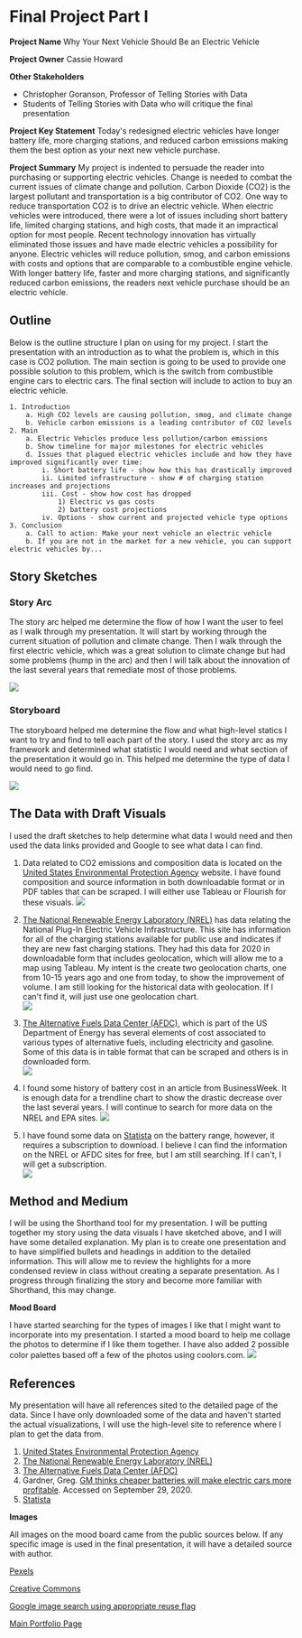 # Final Project Part I
**Project Name**
Why Your Next Vehicle Should Be an Electric Vehicle

**Project Owner**
Cassie Howard

**Other Stakeholders**  
- Christopher Goranson, Professor of Telling Stories with Data
- Students of Telling Stories with Data who will critique the final presentation

**Project Key Statement** 
Today's redesigned electric vehicles have longer battery life, more charging stations, and reduced carbon emissions making them the best option as your next new vehicle purchase.   

**Project Summary**
My project is indented to persuade the reader into purchasing or supporting electric vehicles.  Change is needed to combat the current issues of climate change and pollution.  Carbon Dioxide (CO2) is the largest pollutant and transportation is a big contributor of CO2.  One way to reduce transportation CO2 is to drive an electric vehicle. When electric vehicles were introduced, there were a lot of issues including short battery life, limited charging stations, and high costs, that made it an impractical option for most people.  Recent technology innovation has virtually eliminated those issues and have made electric vehicles a possibility for anyone. Electric vehicles will reduce pollution, smog, and carbon emissions with costs and options that are comparable to a combustible engine vehicle.  With longer battery life, faster and more charging stations, and significantly reduced carbon emissions, the readers next vehicle purchase should be an electric vehicle.  


## Outline
Below is the outline structure I plan on using for my project. I start the presentation with an introduction as to what the problem is, which in this case is CO2 pollution.  The main section is going to be used to provide one possible solution to this problem, which is the switch from combustible engine cars to electric cars.  The final section will include to action to buy an electric vehicle. 

	1. Introduction
		a. High CO2 levels are causing pollution, smog, and climate change
		b. Vehicle carbon emissions is a leading contributor of CO2 levels
	2. Main 
		a. Electric Vehicles produce less pollution/carbon emissions
		b. Show timeline for major milestones for electric vehicles
		d. Issues that plagued electric vehicles include and how they have improved significantly over time:
			i. Short battery life - show how this has drastically improved
			ii. Limited infrastructure - show # of charging station increases and projections
			iii. Cost - show how cost has dropped
				1) Electric vs gas costs
				2) battery cost projections
			iv. Options - show current and projected vehicle type options
	3. Conclusion
		a. Call to action: Make your next vehicle an electric vehicle
		b. If you are not in the market for a new vehicle, you can support electric vehicles by...
 
## Story Sketches
### Story Arc

The story arc helped me determine the flow of how I want the user to feel as I walk through my presentation. It will start by working through the current situation of pollution and climate change. Then I walk through the first electric vehicle, which was a great solution to climate change but had some problems (hump in the arc) and then I will talk about the innovation of the last several years that remediate most of those problems. 

![](StoryArc.JPG?raw=true)

### Storyboard

The storyboard helped me determine the flow and what high-level statics I want to try and find to tell each part of the story.  I used the story arc as my framework and determined what statistic I would need and what section of the presentation it would go in.  This helped me determine the type of data I would need to go find.  

![](Storyboard.JPG?raw=true)


## The Data with Draft Visuals

I used the draft sketches to help determine what data I would need and then used the data links provided and Google to see what data I can find. 

1. Data related to CO2 emissions and composition data is located on the [United States Environmental Protection Agency](/www.epa.gov) website.  I have found composition and source information in both downloadable format or in PDF tables that can be scraped.  I will either use Tableau or Flourish for these visuals.
		![](Composition.JPG?raw=true)
	
2. [The National Renewable Energy Laboratory (NREL)](/www.nrel.gov) has data relating the National Plug-In Electric Vehicle Infrastructure.  This site has information for all of the charging stations available for public use and indicates if they are new fast charging stations. They had this data for 2020 in downloadable form that includes geolocation, which will allow me to a map using Tableau.  My intent is the create two geolocation charts, one from 10-15 years ago and one from today, to show the improvement of volume.  I am still looking for the historical data with geolocation.  If I can't find it, will just use one geolocation chart.  
		![](ChargingStationSketch.JPG?raw=true)
		
3. [The Alternative Fuels Data Center (AFDC)](/https://afdc.energy.gov/), which is part of the US Department of Energy has several elements of cost associated to various types of alternative fuels, including electricity and gasoline. Some of this data is in table format that can be scraped and others is in downloaded form.  
		![](cost.JPG?raw=true)
	
4. I found some history of battery cost in an article from BusinessWeek.  It is enough data for a trendline chart to show the drastic decrease over the last several years.  I will continue to search for more data on the NREL and EPA sites. 
		![](batterycost.JPG?raw=true)
		
5. I have found some data on [Statista](/https://www.statista.com/) on the battery range, however, it requires a subscription to download.  I believe I can find the information on the NREL or AFDC sites for free, but I am still searching.  If I can't, I will get a subscription.  
		![](batteryrange.JPG?raw=true)	

## Method and Medium

I will be using the Shorthand tool for my presentation. I will be putting together my story using the data visuals I have sketched above, and I will have some detailed explanation. My plan is to create one presentation and to have simplified bullets and headings in addition to the detailed information. This will allow me to review the highlights for a more condensed review in class without creating a separate presentation. As I progress through finalizing the story and become more familiar with Shorthand, this may change.

**Mood Board**

I have started searching for the types of images I like that I might want to incorporate into my presentation.  I started a mood board to help me collage the photos to determine if I like them together.  I have also added 2 possible color palettes based off a few of the photos using coolors.com.
	![](Moodboard.JPG?raw=true)	 
 
 
 
## References

My presentation will have all references sited to the detailed page of the data.  Since I have only downloaded some of the data and haven't started the actual visualizations, I will use the high-level site to reference where I plan to get the data from.
1. [United States Environmental Protection Agency](/www.epa.gov)
2. [The National Renewable Energy Laboratory (NREL)](/www.nrel.gov)
3. [The Alternative Fuels Data Center (AFDC)](/https://afdc.energy.gov/)
4. Gardner, Greg. [GM thinks cheaper batteries will make electric cars more profitable](/https://www.usatoday.com/story/money/business/2017/11/17/gm-thinks-cheaper-batteries-make-electric-cars-more-profitable/869372001/). Accessed on September 29, 2020. 
5. [Statista](/https://www.statista.com/)

**Images** 

All images on the mood board came from the public sources below.  If any specific image is used in the final presentation, it will have a detailed source with author.  

[Pexels](/https://www.pexels.com/)

[Creative Commons](/https://creativecommons.org/)

[Google image search using appropriate reuse flag](/https://goggle.com)



 [Main Portfolio Page](/README.md)
